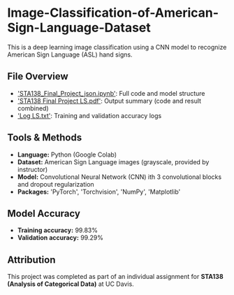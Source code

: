# Image-Classification-of-American-Sign-Language-Dataset

This is a deep learning image classification using a CNN model to recognize American Sign Language (ASL) hand signs.

## File Overview
- ['STA138_Final_Project_json.ipynb'](myLib/STA138_Final_Project_json.ipynb): Full code and model structure
- ['STA138 Final Project LS.pdf'](myLib/STA138_Final_Project_LS.pdf): Output summary (code and result combined)
- ['Log LS.txt'](myLib/Log_LS.txt): Training and validation accuracy logs

## Tools & Methods
- **Language:** Python (Google Colab)
- **Dataset:** American Sign Language images (grayscale, provided by instructor)
- **Model:** Convolutional Neural Network (CNN) ith 3 convolutional blocks and dropout regularization
- **Packages:** 'PyTorch', 'Torchvision', 'NumPy', 'Matplotlib'

## Model Accuracy
- **Training accuracy:** 99.83%
- **Validation accuracy:** 99.29%

## Attribution

This project was completed as part of an individual assignment for **STA138 (Analysis of Categorical Data)** at UC Davis.
